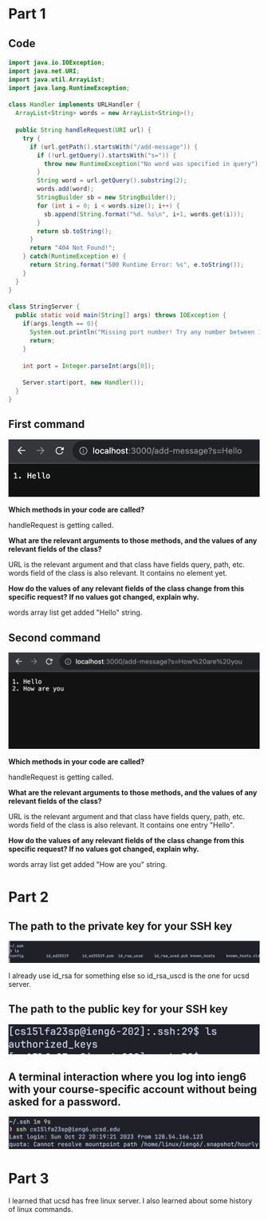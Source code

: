 # Part 1

## Code

```java
import java.io.IOException;
import java.net.URI;
import java.util.ArrayList;
import java.lang.RuntimeException;

class Handler implements URLHandler {
  ArrayList<String> words = new ArrayList<String>();

  public String handleRequest(URI url) {
    try {
      if (url.getPath().startsWith("/add-message")) {
        if (!url.getQuery().startsWith("s=")) {
          throw new RuntimeException("No word was specified in query");
        }
        String word = url.getQuery().substring(2);
        words.add(word);
        StringBuilder sb = new StringBuilder();
        for (int i = 0; i < words.size(); i++) {
          sb.append(String.format("%d. %s\n", i+1, words.get(i)));
        }
        return sb.toString();
      }
      return "404 Not Found!";
    } catch(RuntimeException e) {
      return String.format("500 Runtime Error: %s", e.toString());
    }
  }
}

class StringServer {
  public static void main(String[] args) throws IOException {
    if(args.length == 0){
      System.out.println("Missing port number! Try any number between 1024 to 49151");
      return;
    }

    int port = Integer.parseInt(args[0]);

    Server.start(port, new Handler());
  }
}
```

## First command

![fa](/images/server1.png)

**Which methods in your code are called?**

handleRequest is getting called.

**What are the relevant arguments to those methods, and the values of any relevant fields of the class?**

URL is the relevant argument and that class have fields query, path, etc. words field of the class is also relevant. It contains no element yet.

**How do the values of any relevant fields of the class change from this specific request? If no values got changed, explain why.**

words array list get added "Hello" string.


## Second command

![fa](/images/server2.png)

**Which methods in your code are called?**

handleRequest is getting called.

**What are the relevant arguments to those methods, and the values of any relevant fields of the class?**

URL is the relevant argument and that class have fields query, path, etc. words field of the class is also relevant. It contains one entry "Hello".

**How do the values of any relevant fields of the class change from this specific request? If no values got changed, explain why.**

words array list get added "How are you" string.

# Part 2

## The path to the private key for your SSH key

![fa](/images/ssh1.png)

I already use id_rsa for something else so id_rsa_uscd is the one for ucsd server.

## The path to the public key for your SSH key

![fa](/images/ssh2.png)

## A terminal interaction where you log into ieng6 with your course-specific account without being asked for a password.

![fa](/images/ssh3.png)

# Part 3

I learned that ucsd has free linux server. I also learned about some history of linux commands.
